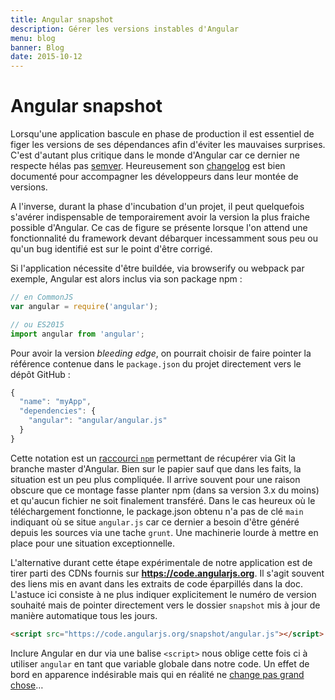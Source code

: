```yaml
---
title: Angular snapshot
description: Gérer les versions instables d'Angular
menu: blog
banner: Blog
date: 2015-10-12
---
```

# Angular snapshot

Lorsqu'une application bascule en phase de production il est essentiel de figer les versions de ses dépendances afin d'éviter les mauvaises surprises.
C'est d'autant plus critique dans le monde d'Angular car ce dernier ne respecte hélas pas [semver](http://semver.org).
Heureusement son [changelog](https://github.com/angular/angular.js/blob/master/CHANGELOG.md) est bien documenté pour accompagner les développeurs dans leur montée de versions.

A l'inverse, durant la phase d'incubation d'un projet, il peut quelquefois s'avérer indispensable de temporairement avoir la version la plus fraiche possible d'Angular.
Ce cas de figure se présente lorsque l'on attend une fonctionnalité du framework devant débarquer incessamment sous peu ou qu'un bug identifié est sur le point d'être corrigé.

Si l'application nécessite d'être buildée, via browserify ou webpack par exemple, Angular est alors inclus via son package npm :

```js
// en CommonJS
var angular = require('angular');

// ou ES2015
import angular from 'angular';
```

Pour avoir la version *bleeding edge*, on pourrait choisir de faire pointer la référence contenue dans le `package.json` du projet directement vers le dépôt GitHub :

```js
{
  "name": "myApp",
  "dependencies": {
    "angular": "angular/angular.js"
  }
}
```

Cette notation est un [raccourci `npm`](https://docs.npmjs.com/cli/install) permettant de récupérer via Git la branche master d'Angular. Bien sur le papier sauf que dans les faits, la situation est un peu plus compliquée.
Il arrive souvent pour une raison obscure que ce montage fasse planter npm (dans sa version 3.x du moins) et qu'aucun fichier ne soit finalement transféré. Dans le cas heureux où le téléchargement fonctionne, le package.json obtenu n'a pas de clé `main` indiquant où se situe `angular.js` car ce dernier a besoin d'être généré depuis les sources via une tache `grunt`. Une machinerie lourde à mettre en place pour une situation exceptionnelle.


L'alternative durant cette étape expérimentale de notre application est de tirer parti des CDNs fournis sur **https://code.angularjs.org**. Il s'agit souvent des liens mis en avant dans les extraits de code éparpillés dans la doc. L'astuce ici consiste à ne plus indiquer explicitement le numéro de version souhaité mais de pointer directement vers le dossier `snapshot` mis à jour de manière automatique tous les jours.

```html
<script src="https://code.angularjs.org/snapshot/angular.js"></script>
```

Inclure Angular en dur via une balise `<script>` nous oblige cette fois ci à utiliser `angular` en tant que variable globale dans notre code. Un effet de bord en apparence indésirable mais qui en réalité ne [change pas grand chose](https://github.com/angular/angular.js/blob/master/test/loaderSpec.js#L12-L15)…
